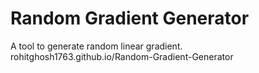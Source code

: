 # Random Gradient Generator
 A tool to generate random linear gradient. rohitghosh1763.github.io/Random-Gradient-Generator

